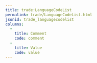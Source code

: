 ```yaml
---
title: trade:LanguageCodeList
permalink: trade/LanguageCodeList.html
jsonid: trade_languagecodelist
columns:
  - 
    title: Comment
    code: comment
  - 
    title: Value
    code: value
---
```

